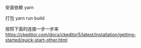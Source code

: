 安装依赖
yarn


打包
yarn run build



按照下面的连接一步一步来
https://ckeditor.com/docs/ckeditor5/latest/installation/getting-started/quick-start-other.html
